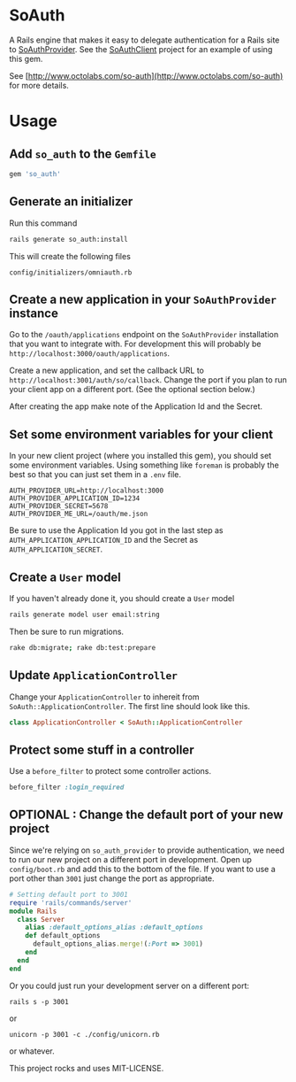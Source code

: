 # SoAuth

A Rails engine that makes it easy to delegate authentication for a Rails
site to
[SoAuthProvider](https://github.com/jagthedrummer/so_auth_provider).
See the [SoAuthClient](https://github.com/jagthedrummer/so_auth_client)
project for an example of using this gem.

See [http://www.octolabs.com/so-auth](http://www.octolabs.com/so-auth)
for more details.


Usage
==============

## Add `so_auth` to the `Gemfile`

```ruby
gem 'so_auth'
```

## Generate an initializer

Run this command

```bash
rails generate so_auth:install
```

This will create the following files

```
config/initializers/omniauth.rb
```

## Create a new application in your `SoAuthProvider` instance

Go to the `/oauth/applications` endpoint on the `SoAuthProvider`
installation that you want to integrate with.  For development this will
probably be `http://localhost:3000/oauth/applications`.

Create a new application, and set the callback URL to
`http://localhost:3001/auth/so/callback`. Change the port if you
plan to run your client app on a different port. (See the optional
section below.)

After creating the app make note of the Application Id and the 
Secret.

## Set some environment variables for your client

In your new client project (where you installed this gem), you should
set some environment variables.  Using something like `foreman` is
probably the best so that you can just set them in a `.env` file.

```
AUTH_PROVIDER_URL=http://localhost:3000
AUTH_PROVIDER_APPLICATION_ID=1234
AUTH_PROVIDER_SECRET=5678
AUTH_PROVIDER_ME_URL=/oauth/me.json
```

Be sure to use the Application Id you got in the last step as
`AUTH_APPLICATION_APPLICATION_ID` and the Secret as `AUTH_APPLICATION_SECRET`.

## Create a `User` model

If you haven't already done it, you should create a `User` model

```bash
rails generate model user email:string
```

Then be sure to run migrations.

```bash
rake db:migrate; rake db:test:prepare
```

## Update `ApplicationController`

Change your `ApplicationController` to inhereit from
`SoAuth::ApplicationController`. The first line should look like this.

```ruby
class ApplicationController < SoAuth::ApplicationController
```

## Protect some stuff in a controller

Use a `before_filter` to protect some controller actions.

```ruby
before_filter :login_required
```





## OPTIONAL : Change the default port of your new project

Since we're relying on `so_auth_provider` to provide authentication, we need
to run our new project on a different port in development.  Open up `config/boot.rb`
and add this to the bottom of the file.  If you want to use a port other
than `3001` just change the port as appropriate.

```ruby
# Setting default port to 3001
require 'rails/commands/server'
module Rails
  class Server
    alias :default_options_alias :default_options
    def default_options
      default_options_alias.merge!(:Port => 3001)
    end    
  end
end
```

Or you could just run your development server on a different port:

```
rails s -p 3001
```

or

```
unicorn -p 3001 -c ./config/unicorn.rb
```

or whatever.

This project rocks and uses MIT-LICENSE.
